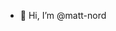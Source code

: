 - 👋 Hi, I’m @matt-nord

<!---
powermatt/powermatt is a ✨ special ✨ repository because its `README.md` (this file) appears on your GitHub profile.
You can click the Preview link to take a look at your changes.
--->
